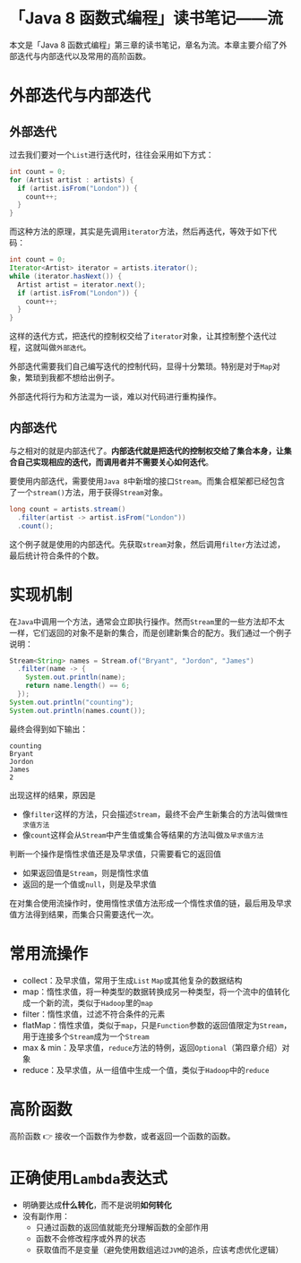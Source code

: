 # 「Java 8 函数式编程」读书笔记——流


本文是「Java 8 函数式编程」第三章的读书笔记，章名为流。本章主要介绍了外部迭代与内部迭代以及常用的高阶函数。

# 外部迭代与内部迭代

## 外部迭代

过去我们要对一个`List`进行迭代时，往往会采用如下方式：

```java
int count = 0;
for (Artist artist : artists) {
  if (artist.isFrom("London")) {
    count++;
  }
}
```

而这种方法的原理，其实是先调用`iterator`方法，然后再迭代，等效于如下代码：

```java
int count = 0;
Iterator<Artist> iterator = artists.iterator();
while (iterator.hasNext()) {
  Artist artist = iterator.next();
  if (artist.isFrom("London")) {
    count++;
  }
}
```

这样的迭代方式，把迭代的控制权交给了`iterator`对象，让其控制整个迭代过程，这就叫做`外部迭代`。

外部迭代需要我们自己编写迭代的控制代码，显得十分繁琐。特别是对于`Map`对象，繁琐到我都不想给出例子。

外部迭代将行为和方法混为一谈，难以对代码进行重构操作。

## 内部迭代

与之相对的就是内部迭代了。**内部迭代就是把迭代的控制权交给了集合本身，让集合自己实现相应的迭代，而调用者并不需要关心如何迭代**。

要使用内部迭代，需要使用`Java 8`中新增的接口`Stream`。而集合框架都已经包含了一个`stream()`方法，用于获得`Stream`对象。

```java
long count = artists.stream()
  .filter(artist -> artist.isFrom("London"))
  .count();
```

这个例子就是使用的内部迭代。先获取`stream`对象，然后调用`filter`方法过滤，最后统计符合条件的个数。

# 实现机制

在`Java`中调用一个方法，通常会立即执行操作。然而`Stream`里的一些方法却不太一样，它们返回的对象不是新的集合，而是创建新集合的配方。我们通过一个例子说明：

```java
Stream<String> names = Stream.of("Bryant", "Jordon", "James")
  .filter(name -> {
    System.out.println(name);
    return name.length() == 6;
  });
System.out.println("counting");
System.out.println(names.count());
```

最终会得到如下输出：

```
counting
Bryant
Jordon
James
2
```

出现这样的结果，原因是

- 像`filter`这样的方法，只会描述`Stream`，最终不会产生新集合的方法叫做`惰性求值方法`
- 像`count`这样会从`Stream`中产生值或集合等结果的方法叫做`及早求值方法`

判断一个操作是惰性求值还是及早求值，只需要看它的返回值

- 如果返回值是`Stream`，则是惰性求值
- 返回的是一个值或`null`，则是及早求值

在对集合使用流操作时，使用惰性求值方法形成一个惰性求值的链，最后用及早求值方法得到结果，而集合只需要迭代一次。

# 常用流操作

- collect：及早求值，常用于生成`List` `Map`或其他复杂的数据结构
- map：惰性求值，将一种类型的数据转换成另一种类型，将一个流中的值转化成一个新的流，类似于`Hadoop`里的`map`
- filter：惰性求值，过滤不符合条件的元素
- flatMap：惰性求值，类似于`map`，只是`Function`参数的返回值限定为`Stream`，用于连接多个`Stream`成为一个`Stream`
- max & min：及早求值，`reduce`方法的特例，返回`Optional`（第四章介绍）对象
- reduce：及早求值，从一组值中生成一个值，类似于`Hadoop`中的`reduce`

# 高阶函数

高阶函数 :point_right: 接收一个函数作为参数，或者返回一个函数的函数。

# 正确使用`Lambda`表达式

- 明确要达成**什么转化**，而不是说明**如何转化**
- 没有副作用：
  - 只通过函数的返回值就能充分理解函数的全部作用
  - 函数不会修改程序或外界的状态
  - 获取值而不是变量（避免使用数组逃过`JVM`的追杀，应该考虑优化逻辑）


